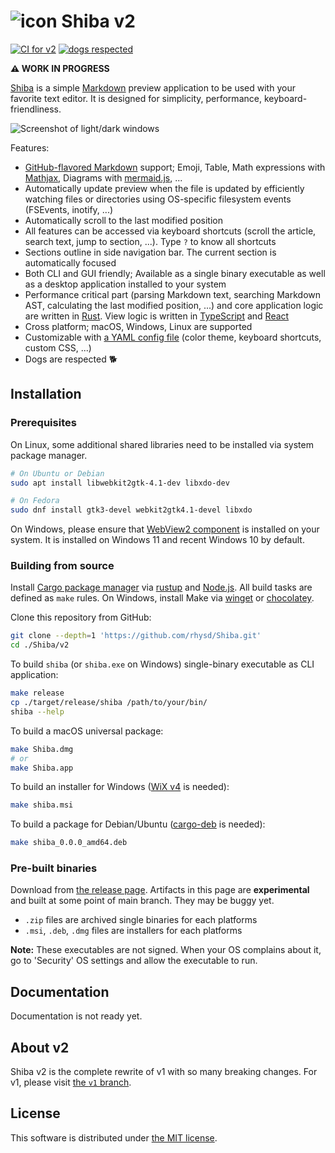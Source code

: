 ![icon](assets/icon.iconset/icon_64x64.png) Shiba v2
====================================================
[![CI for v2][ci-badge]][ci]
[![dogs respected][shiba-badge]][shiba]

**:warning: WORK IN PROGRESS**

[Shiba][shiba] is a simple [Markdown][gh-markdown] preview application to be used with your favorite text editor.
It is designed for simplicity, performance, keyboard-friendliness.

![Screenshot of light/dark windows](https://raw.githubusercontent.com/rhysd/ss/master/Shiba/main.jpg)

Features:

- [GitHub-flavored Markdown][gfm] support; Emoji, Table, Math expressions with [Mathjax][mathjax], Diagrams with [mermaid.js][mermaid], ...
- Automatically update preview when the file is updated by efficiently watching files or directories using OS-specific filesystem
  events (FSEvents, inotify, ...)
- Automatically scroll to the last modified position
- All features can be accessed via keyboard shortcuts (scroll the article, search text, jump to section, ...). Type `?` to know
  all shortcuts
- Sections outline in side navigation bar. The current section is automatically focused
- Both CLI and GUI friendly; Available as a single binary executable as well as a desktop application installed to your system
- Performance critical part (parsing Markdown text, searching Markdown AST, calculating the last modified position, ...) and
  core application logic are written in [Rust][rust]. View logic is written in [TypeScript][ts] and [React][react]
- Cross platform; macOS, Windows, Linux are supported
- Customizable with [a YAML config file](./src/assets/default_config.yml) (color theme, keyboard shortcuts, custom CSS, ...)
- Dogs are respected :dog2:

## Installation

### Prerequisites

On Linux, some additional shared libraries need to be installed via system package manager.

```sh
# On Ubuntu or Debian
sudo apt install libwebkit2gtk-4.1-dev libxdo-dev

# On Fedora
sudo dnf install gtk3-devel webkit2gtk4.1-devel libxdo
```

On Windows, please ensure that [WebView2 component][webview2] is installed on your system. It is installed on Windows 11
and recent Windows 10 by default.

### Building from source

Install [Cargo package manager][cargo] via [rustup][] and [Node.js][nodejs]. All build tasks are defined as `make` rules.
On Windows, install Make via [winget][winget-make] or [chocolatey][choco-make].

Clone this repository from GitHub:

```sh
git clone --depth=1 'https://github.com/rhysd/Shiba.git'
cd ./Shiba/v2
```

To build `shiba` (or `shiba.exe` on Windows) single-binary executable as CLI application:

```sh
make release
cp ./target/release/shiba /path/to/your/bin/
shiba --help
```

To build a macOS universal package:

```sh
make Shiba.dmg
# or
make Shiba.app
```

To build an installer for Windows ([WiX v4][wix] is needed):

```sh
make shiba.msi
```

To build a package for Debian/Ubuntu ([cargo-deb][] is needed):

```sh
make shiba_0.0.0_amd64.deb
```

### Pre-built binaries

Download from [the release page](https://github.com/rhysd/Shiba/releases/tag/unreleased). Artifacts in this page are
**experimental** and built at some point of main branch. They may be buggy yet.

- `.zip` files are archived single binaries for each platforms
- `.msi`, `.deb`, `.dmg` files are installers for each platforms

**Note:** These executables are not signed. When your OS complains about it, go to 'Security' OS settings and allow the
executable to run.

## Documentation

Documentation is not ready yet.

## About v2

Shiba v2 is the complete rewrite of v1 with so many breaking changes. For v1, please visit [the `v1` branch][v1].

## License

This software is distributed under [the MIT license](./LICENSE).

[ci]: https://github.com/rhysd/Shiba/actions/workflows/watchdogs.yml
[ci-badge]: https://github.com/rhysd/Shiba/actions/workflows/watchdogs.yml/badge.svg
[shiba-badge]: https://img.shields.io/badge/dogs-respected-brightgreen.svg?longCache=true&style=flat
[shiba]: https://github.com/rhysd/Shiba
[gh-markdown]: https://docs.github.com/en/get-started/writing-on-github/getting-started-with-writing-and-formatting-on-github/basic-writing-and-formatting-syntax
[gfm]: https://github.github.com/gfm/
[mathjax]: https://www.mathjax.org/
[mermaid]: https://mermaid.js.org/
[rust]: https://www.rust-lang.org/ja
[ts]: https://www.typescriptlang.org/
[react]: https://react.dev/
[webview2]: https://developer.microsoft.com/en-us/microsoft-edge/webview2/
[cargo]: https://doc.rust-lang.org/cargo/
[rustup]: https://rustup.rs/
[nodejs]: https://nodejs.org/en
[winget-make]: https://winget.run/pkg/GnuWin32/Make
[choco-make]: https://community.chocolatey.org/packages/make
[wix]: https://wixtoolset.org/
[cargo-deb]: https://github.com/kornelski/cargo-deb
[v1]: https://github.com/rhysd/Shiba/tree/v1

